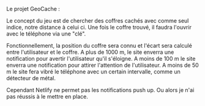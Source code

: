 Le projet GeoCache :

Le concept du jeu est de chercher des coffres cachés avec comme seul indice, notre distance à celui ci.
Une fois le coffre trouvé, il faudra l'ouvrir avec le téléphone via une "clé".

Fonctionnellement, la position du coffre sera connu et l'écart sera calculé entre l'utilisateur et le coffre.
A plus de 1000 m, le site enverra une notification pour avertir l'utilisateur qu'il s'éloigne.
A moins de 100 m le site enverra une notification pour attirer l'attention de l'utilisateur.
A moins de 50 m le site fera vibré le téléphone avec un certain intervalle, comme un détecteur de métal.

Cependant Netlify ne permet pas les notifications push up.
Ou alors je n'ai pas réussis à le mettre en place.
